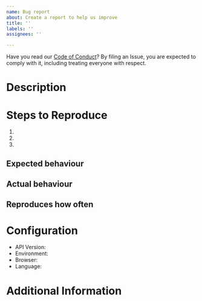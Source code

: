 ```yaml
---
name: Bug report
about: Create a report to help us improve
title: ''
labels: ''
assignees: ''

---
```


Have you read our [Code of Conduct](https://github.com/Flutterwave/iOS/blob/master/CONTRIBUTING.md)? By filing an Issue, you are expected to comply with it, including treating everyone with respect.

# Description
<!-- Description of the issue -->

# Steps to Reproduce

1. <!-- First Step -->
2. <!-- Second Step -->
3. <!-- and so on… -->

## Expected behaviour
<!-- What you expect to happen -->

## Actual behaviour
<!-- What actually happens -->

## Reproduces how often
<!-- What percentage of the time does it reproduce? -->

# Configuration
- API Version: <!-- v2 or v3 -->
- Environment: <!-- test mode or live mode  -->
- Browser: <!-- [all | Chrome XX | Firefox XX | IE XX | Safari XX | Mobile Chrome XX | Android X.X Web Browser | iOS XX Safari | iOS XX UIWebView | iOS XX WKWebView ]  -->
- Language: <!-- [all | Node X.X | TypeScript X.X | Python X.X | ES6/7 | ES5 | Dart | Android X.X | PHP X.X | Laravel X.X ]  -->

# Additional Information
<!-- Any additional information, configuration or data that might be necessary to reproduce the issue e.g. detailed explanation, stack traces, related issues, suggestions on how to fix, links for us to have more context like StackOverflow, Gitter, etc. -->

